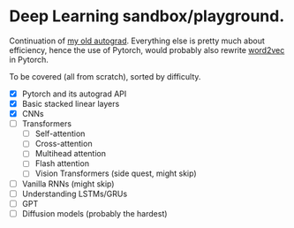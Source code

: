 # Deep Learning sandbox/playground.

Continuation of [my old autograd](https://github.com/michael-0acf4/auto-diff-playground). Everything else is pretty much about efficiency, hence the use of Pytorch, would probably also rewrite [word2vec](https://github.com/michael-0acf4/yw2v) in Pytorch.


To be covered (all from scratch), sorted by difficulty.

- [x] Pytorch and its autograd API
- [x] Basic stacked linear layers
- [x] CNNs
- [ ] Transformers
    - [ ] Self-attention
    - [ ] Cross-attention
    - [ ] Multihead attention
    - [ ] Flash attention
    - [ ] Vision Transformers (side quest, might skip)
- [ ] Vanilla RNNs (might skip)
- [ ] Understanding LSTMs/GRUs
- [ ] GPT
- [ ] Diffusion models (probably the hardest)

